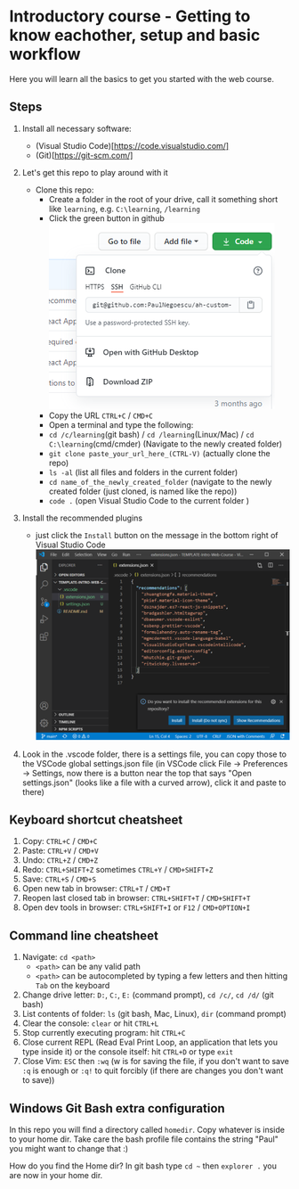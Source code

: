 # Introductory course - Getting to know eachother, setup and basic workflow

Here you will learn all the basics to get you started with the web course.

## Steps

1. Install all necessary software:

   - (Visual Studio Code)[https://code.visualstudio.com/]
   - (Git)[https://git-scm.com/]

2. Let's get this repo to play around with it

   - Clone this repo:
     - Create a folder in the root of your drive, call it something short like `learning`, e.g. `C:\learning`, `/learning`
     - Click the green button in github
       ![Clone the repo](images/CloneRepo.png 'Clone Repo')
     - Copy the URL `CTRL+C` / `CMD+C`
     - Open a terminal and type the following:
     - `cd /c/learning`(git bash) / `cd /learning`(Linux/Mac) / `cd C:\learning`(cmd/cmder) (Navigate to the newly created folder)
     - `git clone paste_your_url_here_(CTRL-V)` (actually clone the repo)
     - `ls -al` (list all files and folders in the current folder)
     - `cd name_of_the_newly_created_folder` (navigate to the newly created folder (just cloned, is named like the repo))
     - `code .` (open Visual Studio Code to the current folder )

3. Install the recommended plugins
   - just click the `Install` button on the message in the bottom right of Visual Studio Code
     ![Install recommended Plugins](images/RecommendedPlugins.png 'How to install recommended plugins')
4. Look in the .vscode folder, there is a settings file, you can copy those to the VSCode global settings.json file (in VSCode click File -> Preferences -> Settings, now there is a button near the top that says "Open settings.json" (looks like a file with a curved arrow), click it and paste to there)

## Keyboard shortcut cheatsheet

1. Copy: `CTRL+C` / `CMD+C`
2. Paste: `CTRL+V` / `CMD+V`
3. Undo: `CTRL+Z` / `CMD+Z`
4. Redo: `CTRL+SHIFT+Z` sometimes `CTRL+Y` / `CMD+SHIFT+Z`
5. Save: `CTRL+S` / `CMD+S`
6. Open new tab in browser: `CTRL+T` / `CMD+T`
7. Reopen last closed tab in browser: `CTRL+SHIFT+T` / `CMD+SHIFT+T`
8. Open dev tools in browser: `CTRL+SHIFT+I` or `F12` / `CMD+OPTION+I`

## Command line cheatsheet

1. Navigate: `cd <path>`
   - `<path>` can be any valid path
   - `<path>` can be autocompleted by typing a few letters and then hitting `Tab` on the keyboard
2. Change drive letter: `D:`, `C:`, `E:` (command prompt), `cd /c/`, `cd /d/` (git bash)
3. List contents of folder: `ls` (git bash, Mac, Linux), `dir` (command prompt)
4. Clear the console: `clear` or hit `CTRL+L`
5. Stop currently executing program: hit `CTRL+C`
6. Close current REPL (Read Eval Print Loop, an application that lets you type inside it) or the console itself: hit `CTRL+D` or type `exit`
7. Close Vim: `ESC` then `:wq` (w is for saving the file, if you don't want to save `:q` is enough or `:q!` to quit forcibly (if there are changes you don't want to save))

## Windows Git Bash extra configuration

In this repo you will find a directory called `homedir`. Copy whatever is inside to your home dir. Take care the bash profile file contains the string "Paul" you might want to change that :)

How do you find the Home dir?
In git bash type `cd ~` then `explorer .` you are now in your home dir.
